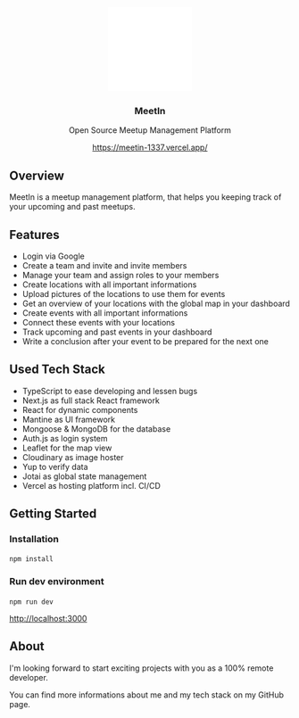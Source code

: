 <p align="center"><img width="150" alt="image" src="./assets/logo.svg"></p>
<h3 align="center">MeetIn</h3>
<p align="center">Open Source Meetup Management Platform</p>
<p align="center"><a href="https://meetin-1337.vercel.app/">https://meetin-1337.vercel.app/</a></p>

## Overview

MeetIn is a meetup management platform, that helps you keeping track of your upcoming and past meetups.

## Features

- Login via Google
- Create a team and invite and invite members
- Manage your team and assign roles to your members
- Create locations with all important informations
- Upload pictures of the locations to use them for events
- Get an overview of your locations with the global map in your dashboard
- Create events with all important informations
- Connect these events with your locations
- Track upcoming and past events in your dashboard
- Write a conclusion after your event to be prepared for the next one

## Used Tech Stack

- TypeScript to ease developing and lessen bugs
- Next.js as full stack React framework
- React for dynamic components
- Mantine as UI framework
- Mongoose & MongoDB for the database
- Auth.js as login system
- Leaflet for the map view
- Cloudinary as image hoster
- Yup to verify data
- Jotai as global state management
- Vercel as hosting platform incl. CI/CD

## Getting Started

### Installation

`npm install`

### Run dev environment

`npm run dev`

<a href="http://localhost:3000">http://localhost:3000</a>

## About

I'm looking forward to start exciting projects with you as a 100% remote developer.

You can find more informations about me and my tech stack on my GitHub page.
